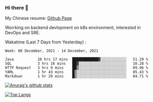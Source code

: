 ### Hi there 👋

My Chinese resume: [Github Page](https://spencercjh.github.io/resume/)

Worrking on backend devlopment on k8s environment, interested in DevOps and SRE.

Wakatime (Last 7 Days from Yesterday) :

<!--START_SECTION:waka-->
```text
Week: 08 December, 2021 - 14 December, 2021

Java           16 hrs 17 mins  ████████████▓░░░░░░░░░░░░   51.29 % 
SQL            3 hrs 16 mins   ██▓░░░░░░░░░░░░░░░░░░░░░░   10.28 % 
HTTP Request   3 hrs 9 mins    ██▒░░░░░░░░░░░░░░░░░░░░░░   09.96 % 
YAML           1 hr 43 mins    █▒░░░░░░░░░░░░░░░░░░░░░░░   05.43 % 
Markdown       1 hr 29 mins    █▒░░░░░░░░░░░░░░░░░░░░░░░   04.71 % 
```
<!--END_SECTION:waka-->

[![Anurag's github stats](https://github-readme-stats.vercel.app/api?username=spencercjh&theme=tokyonight&show_icons=true)](https://github.com/anuraghazra/github-readme-stats)

[![Top Langs](https://github-readme-stats.vercel.app/api/top-langs/?username=spencercjh&layout=compact&theme=tokyonight)](https://github.com/anuraghazra/github-readme-stats)
